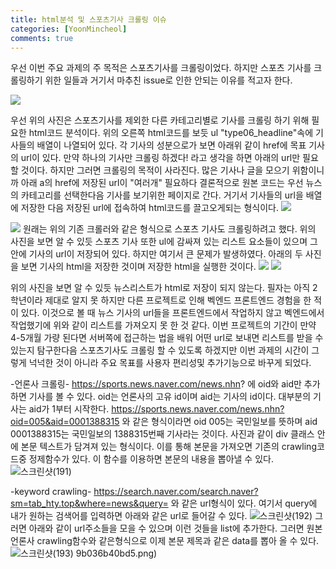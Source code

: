 ```yaml
---
title: html분석 및 스포츠기사 크롤링 이슈
categories: [YoonMincheol]
comments: true
---
```


우선 이번 주요 과제의 주 목적은 스포츠기사를 크롤링이었다.
하지만 스포츠 기사를 크롤링하기 위한 일들과 거기서 마추친 issue로 인한 안되는 이유를 적고자 한다.

<img src = "https://user-images.githubusercontent.com/67811654/101276567-41789680-37f1-11eb-8066-af9b7f0a3d2d.png">

우선 위의 사진은 스포츠기사를 제외한 다른 카테고리별로 기사를 크롤링 하기 위해 필요한 html코드 분석이다.
위의 오른쪽 html코드를 보듯 ul "type06_headline"속에 기사들의 배열이 나열되어 있다. 각 기사의 <a> 성분으로가 보면
아래위 같이 href에 목표 기사의 url이 있다. 만약 하나의 기사만 크롤링 하겠다! 라고 생각을 하면 아래의 url만 필요할 것이다.
하지만 그러면 크롤링의 목적이 사라진다. 많은 기사나 글을 모으기 위함이니까 아래 a의 href에 저장된 url이 "여러개" 필요하다
결론적으로 원본 코드는 우선 뉴스의 카테고리를 선택한다음 기사를 보기위한 페이지로 간다.
거기서 기사들의 url을 배열에 저장한 다음 저장된 url에 접속하여 html코드를 끌고오게되는 형식이다.
<img src = "https://user-images.githubusercontent.com/67811654/101276620-8b617c80-37f1-11eb-85b7-2da121bd247f.png">



<img src = "https://user-images.githubusercontent.com/67811654/101276658-cbc0fa80-37f1-11eb-9fe0-571d0a16dbec.png">
원래는 위의 기존 크롤러와 같은 형식으로 스포츠 기사도 크롤링하려고 했다. 
위의 사진을 보면 알 수 있듯 스포츠 기사 또한 ul에 감싸져 있는 리스트 요소들이 있으며 그 안에 기사의 url이 저장되어 있다.
하지만 여기서 큰 문제가 발생하였다.
아래의 두 사진을 보면 기사의 html을 저장한 것이며 저장한 html을 실행한 것이다.

<img src = "https://user-images.githubusercontent.com/67811654/101276687-fa3ed580-37f1-11eb-87d5-b72fc90df397.png">
<img src = "https://user-images.githubusercontent.com/67811654/101276690-fca12f80-37f1-11eb-9ed3-3dfb661a6e5f.png"> 

위의 사진을 보면 알 수 있듯 뉴스리스트가 html로 저장이 되지 않는다.
필자는 아직 2학년이라 제대로 알지 못 하지만 
다른 프로젝트로 인해 벡엔드 프론트엔드 경험을 한 적이 있다.
이것으로 볼 때 뉴스 기사의 url들을 프론트엔드에서 작업하지 않고 벡엔드에서 작업했기에 위와 같이 리스트를 가져오지 못 한 것 같다.
이번 프로젝트의 기간이 만약 4-5개월 가량 된다면 서버쪽에 접근하는 법을 배워 어떤 url로 보내면 리스트를 받을 수 있는지 탐구한다음 스포츠기사도 크롤링 할 수 있도록 하겠지만 이번 과제의 시간이 그렇게 넉넉한 것이 아니라 주요 목표를 사용자 편리성및 추가기능으로 바꾸게 되었다.

-언론사 크롤링-
https://sports.news.naver.com/news.nhn? 에 oid와 aid만 추가하면 기사를 볼 수 있다.
oid는 언론사의 고유 id이며 aid는 기사의 id이다. 대부분의 기사는 aid가 1부터 시작한다.
https://sports.news.naver.com/news.nhn?oid=005&aid=0001388315 와 같은 형식이라면 oid 005는 국민일보를 뜻하며 aid 0001388315는 국민일보의 1388315번째 기사라는 것이다.
사진과 같이 div 클래스 안에 본문 텍스트가 담겨져 있는 형식이다. 이를 통해 본문을 가져오면 기존의 crawling코드중 정제함수가 있다.
이 함수를 이용하면 본문의 내용을 뽑아낼 수 있다.
![스크린샷(191)](https://user-images.githubusercontent.com/67811654/101317305-98d63f80-38a1-11eb-9091-cc7e5ab3acc2.png)

-keyword crawling-
https://search.naver.com/search.naver?sm=tab_hty.top&where=news&query=
와 같은 url형식이 있다.
여기서 query에 내가 원하는 검색어를 입력하면 아래와 같은 url로 들어갈 수 있다.
![스크린샷(192)](https://user-images.githubusercontent.com/67811654/101317472-ee125100-38a1-11eb-9d70-29b036b40bd5.png)
그러면 아래와 같이 url주소들을 모을 수 있으며 이런 것들을 list에 추가한다.
그러면 원본 언론사 crawling함수와 같은형식으로 이제 본문 제목과 같은 data를 뽑아 올 수 있다.
![스크린샷(193)](https://user-images.githubusercontent.com/67811654/101317654-3fbadb80-38a2-11eb-9586-1f70b94258e2.png)
9b036b40bd5.png)
